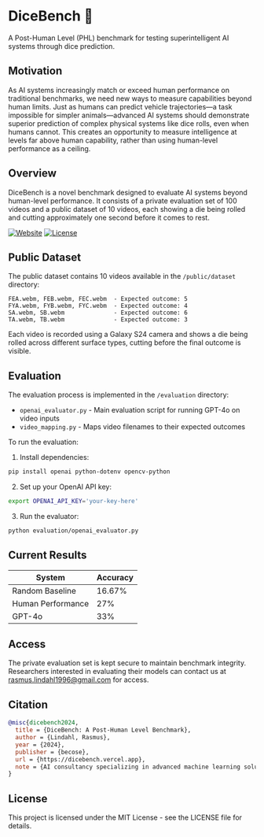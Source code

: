# DiceBench 🎲

A Post-Human Level (PHL) benchmark for testing superintelligent AI systems through dice prediction.

## Motivation

As AI systems increasingly match or exceed human performance on traditional benchmarks, we need new ways to measure capabilities beyond human limits. Just as humans can predict vehicle trajectories—a task impossible for simpler animals—advanced AI systems should demonstrate superior prediction of complex physical systems like dice rolls, even when humans cannot. This creates an opportunity to measure intelligence at levels far above human capability, rather than using human-level performance as a ceiling.

## Overview

DiceBench is a novel benchmark designed to evaluate AI systems beyond human-level performance. It consists of a private evaluation set of 100 videos and a public dataset of 10 videos, each showing a die being rolled and cutting approximately one second before it comes to rest.

[![Website](https://img.shields.io/badge/Website-dicebench.vercel.app-blue)](https://dicebench.vercel.app)
[![License](https://img.shields.io/badge/License-MIT-green.svg)](https://opensource.org/licenses/MIT)

## Public Dataset

The public dataset contains 10 videos available in the `/public/dataset` directory:

```
FEA.webm, FEB.webm, FEC.webm  - Expected outcome: 5
FYA.webm, FYB.webm, FYC.webm  - Expected outcome: 4
SA.webm, SB.webm              - Expected outcome: 6
TA.webm, TB.webm              - Expected outcome: 3
```

Each video is recorded using a Galaxy S24 camera and shows a die being rolled across different surface types, cutting before the final outcome is visible.

## Evaluation

The evaluation process is implemented in the `/evaluation` directory:

- `openai_evaluator.py` - Main evaluation script for running GPT-4o on video inputs
- `video_mapping.py` - Maps video filenames to their expected outcomes

To run the evaluation:

1. Install dependencies:
```bash
pip install openai python-dotenv opencv-python
```

2. Set up your OpenAI API key:
```bash
export OPENAI_API_KEY='your-key-here'
```

3. Run the evaluator:
```bash
python evaluation/openai_evaluator.py
```

## Current Results

| System | Accuracy |
|--------|----------|
| Random Baseline | 16.67% |
| Human Performance | 27% |
| GPT-4o | 33% |

## Access

The private evaluation set is kept secure to maintain benchmark integrity. Researchers interested in evaluating their models can contact us at rasmus.lindahl1996@gmail.com for access.

## Citation

```bibtex
@misc{dicebench2024,
  title = {DiceBench: A Post-Human Level Benchmark},
  author = {Lindahl, Rasmus},
  year = {2024},
  publisher = {becose},
  url = {https://dicebench.vercel.app},
  note = {AI consultancy specializing in advanced machine learning solutions}
}
```

## License

This project is licensed under the MIT License - see the LICENSE file for details.
